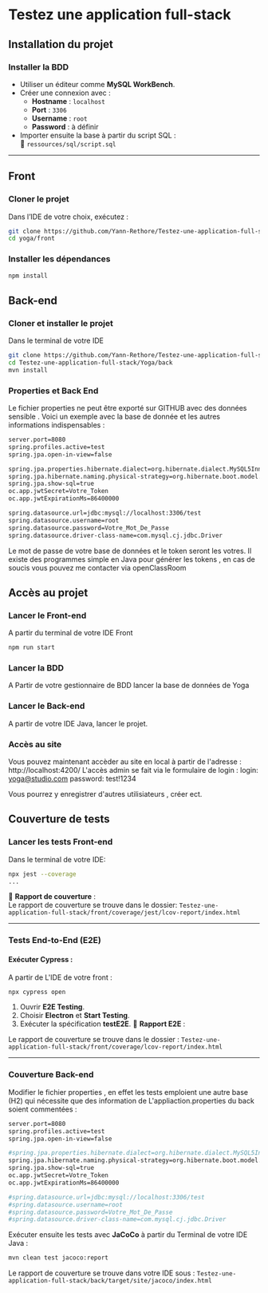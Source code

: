 # Testez une application full-stack

## Installation du projet

### Installer la BDD
- Utiliser un éditeur comme **MySQL WorkBench**.
- Créer une connexion avec :
  - **Hostname** : `localhost`
  - **Port** : `3306`
  - **Username** : `root`
  - **Password** : à définir
- Importer ensuite la base à partir du script SQL :  
  📂 `ressources/sql/script.sql`

---

## Front

### Cloner le projet
Dans l’IDE de votre choix, exécutez :
```sh
git clone https://github.com/Yann-Rethore/Testez-une-application-full-stack.git
cd yoga/front
```

### Installer les dépendances
```sh
npm install
```



## Back-end

### Cloner et installer le projet
Dans le terminal de votre IDE
```sh
git clone https://github.com/Yann-Rethore/Testez-une-application-full-stack.git
cd Testez-une-application-full-stack/Yoga/back
mvn install
```
### Properties et Back End

Le fichier properties ne peut être exporté sur GITHUB avec des données sensible .
Voici un exemple avec la base de donnée et les autres informations indispensables :
```sh
server.port=8080
spring.profiles.active=test
spring.jpa.open-in-view=false

spring.jpa.properties.hibernate.dialect=org.hibernate.dialect.MySQL5InnoDBDialect
spring.jpa.hibernate.naming.physical-strategy=org.hibernate.boot.model.naming.PhysicalNamingStrategyStandardImpl
spring.jpa.show-sql=true
oc.app.jwtSecret=Votre_Token
oc.app.jwtExpirationMs=86400000

spring.datasource.url=jdbc:mysql://localhost:3306/test
spring.datasource.username=root
spring.datasource.password=Votre_Mot_De_Passe
spring.datasource.driver-class-name=com.mysql.cj.jdbc.Driver
```

Le mot de passe de votre base de données et le token seront les votres.
Il existe des programmes simple en Java pour générer les tokens , en cas de soucis vous pouvez me contacter via openClassRoom

## Accès au projet

### Lancer le Front-end
A partir du terminal de votre IDE Front
```sh
npm run start
```

### Lancer la BDD
A Partir de votre gestionnaire de BDD lancer la base de données de Yoga

### Lancer le Back-end
A partir de votre IDE Java, lancer le projet.

### Accès au site
Vous pouvez maintenant accèder au site en local à partir de l'adresse : http://localhost:4200/
L'accès admin se fait via le formulaire de login : 
login: yoga@studio.com
password: test!1234

Vous pourrez y enregistrer d'autres utilisiateurs , créer ect.

## Couverture de tests

### Lancer les tests Front-end
Dans le terminal de votre IDE:
```sh
npx jest --coverage
...
```
📂 **Rapport de couverture** :  
Le rapport de couverture se trouve dans le dossier:
`Testez-une-application-full-stack/front/coverage/jest/lcov-report/index.html`

---

### Tests End-to-End (E2E)
#### Exécuter Cypress :
A partir de L'IDE de votre front :
```sh
npx cypress open
```
1. Ouvrir **E2E Testing**.
2. Choisir **Electron** et **Start Testing**.
3. Exécuter la spécification **testE2E**.
📂 **Rapport E2E** :

Le rapport de couverture se trouve dans le dossier :
`Testez-une-application-full-stack/front/coverage/lcov-report/index.html`

---

### Couverture Back-end

Modifier le fichier properties , en effet les tests emploient une autre base (H2) qui nécessite que des information de 
L'appliaction.properties du back soient commentées :
```sh
server.port=8080
spring.profiles.active=test
spring.jpa.open-in-view=false

#spring.jpa.properties.hibernate.dialect=org.hibernate.dialect.MySQL5InnoDBDialect
spring.jpa.hibernate.naming.physical-strategy=org.hibernate.boot.model.naming.PhysicalNamingStrategyStandardImpl
spring.jpa.show-sql=true
oc.app.jwtSecret=Votre_Token
oc.app.jwtExpirationMs=86400000

#spring.datasource.url=jdbc:mysql://localhost:3306/test
#spring.datasource.username=root
#spring.datasource.password=Votre_Mot_De_Passe
#spring.datasource.driver-class-name=com.mysql.cj.jdbc.Driver
```
Exécuter ensuite les tests avec **JaCoCo** à partir du Terminal de votre IDE Java :
```sh
mvn clean test jacoco:report
```

 Le rapport de couverture se trouve dans votre IDE sous :
`Testez-une-application-full-stack/back/target/site/jacoco/index.html`



